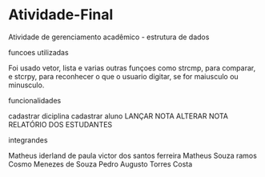# Atividade-Final
Atividade de gerenciamento acadêmico - estrutura de dados

funcoes utilizadas

Foi usado vetor, lista e varias outras funçoes como strcmp, para comparar, e stcrpy, para reconhecer o que o usuario digitar, se for maiusculo ou minusculo.

funcionalidades 

cadastrar diciplina
cadastrar aluno
LANÇAR NOTA
ALTERAR NOTA
RELATÓRIO DOS ESTUDANTES

integrandes

Matheus iderland de paula
victor dos santos ferreira
Matheus Souza ramos
Cosmo Menezes de Souza
Pedro Augusto Torres Costa
